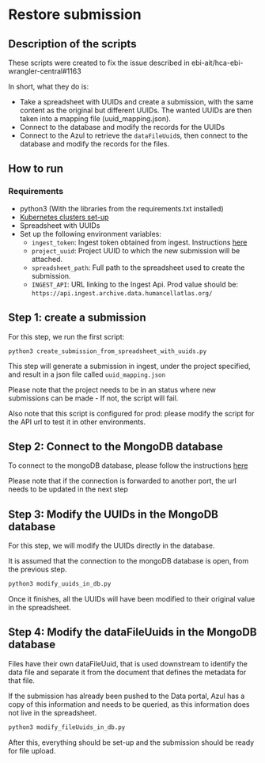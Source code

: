 # Restore submission

## Description of the scripts

These scripts were created to fix the issue described in ebi-ait/hca-ebi-wrangler-central#1163

In short, what they do is:

- Take a spreadsheet with UUIDs and create a submission, with the same content as the original but different UUIDs. The wanted UUIDs are then taken into a mapping file (uuid_mapping.json).
- Connect to the database and modify the records for the UUIDs
- Connect to the Azul to retrieve the `dataFileUuid`s, then connect to the database and modify the records for the files.

## How to run

### Requirements

- python3 (With the libraries from the requirements.txt installed)
- [Kubernetes clusters set-up](https://github.com/ebi-ait/ingest-kube-deployment)
- Spreadsheet with UUIDs
- Set up the following environment variables:
  - `ingest_token`: Ingest token obtained from ingest. Instructions [here](https://ebi-ait.github.io/hca-ebi-dev-team/operations_tasks/api_token.html)
  - `project_uuid`: Project UUID to which the new submission will be attached.
  - `spreadsheet_path`: Full path to the spreadsheet used to create the submission.
  - `INGEST_API`: URL linking to the Ingest Api. Prod value should be: `https://api.ingest.archive.data.humancellatlas.org/`

## Step 1: create a submission

For this step, we run the first script:
```
python3 create_submission_from_spreadsheet_with_uuids.py
```

This step will generate a submission in ingest, under the project specified, and result in a json file called `uuid_mapping.json`

Please note that the project needs to be in an status where new submissions can be made - If not, the script will fail.

Also note that this script is configured for prod: please modify the script for the API url to test it in other environments.


## Step 2: Connect to the MongoDB database

To connect to the mongoDB database, please follow the instructions [here](https://github.com/ebi-ait/ingest-kube-deployment#using-a-mongodb-client)

Please note that if the connection is forwarded to another port, the url needs to be updated in the next step

## Step 3: Modify the UUIDs in the MongoDB database

For this step, we will modify the UUIDs directly in the database.

It is assumed that the connection to the mongoDB database is open, from the previous step.

```bash
python3 modify_uuids_in_db.py 
```

Once it finishes, all the UUIDs will have been modified to their original value in the spreadsheet.

## Step 4: Modify the dataFileUuids in the MongoDB database

Files have their own dataFileUuid, that is used downstream to identify the data file and separate it from the document
that defines the metadata for that file.

If the submission has already been pushed to the Data portal, Azul has a copy of this information and needs to be queried,
as this information does not live in the spreadsheet.

```bash
python3 modify_fileUuids_in_db.py
```

After this, everything should be set-up and the submission should be ready for file upload.